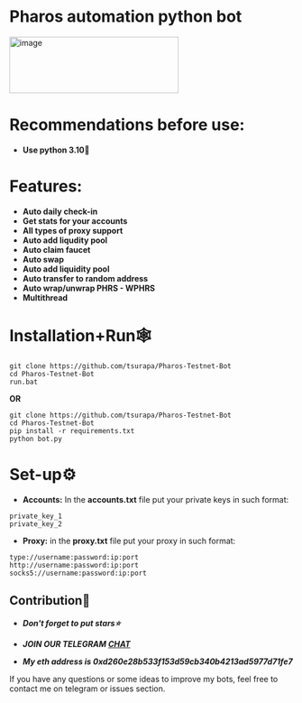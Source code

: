 # Pharos automation python bot
<img width="300" height="100" alt="image" src="https://github.com/user-attachments/assets/6e5e6d01-deb5-4b22-b2cc-bfc3fd8782c0" />


# Recommendations before use:
- **Use python 3.10🐍**

# Features:
- **Auto daily check-in**
- **Get stats for your accounts**
- **All types of proxy support**
- **Auto add liqudity pool**
- **Auto claim faucet**
- **Auto swap**
- **Auto add liquidity pool**
- **Auto transfer to random address**
- **Auto wrap/unwrap PHRS - WPHRS**
- **Multithread**

# Installation+Run🕸
```shell
git clone https://github.com/tsurapa/Pharos-Testnet-Bot
cd Pharos-Testnet-Bot
run.bat
```

**OR**

```shell
git clone https://github.com/tsurapa/Pharos-Testnet-Bot
cd Pharos-Testnet-Bot
pip install -r requirements.txt
python bot.py
```

# Set-up⚙
- **Accounts:** In the **accounts.txt** file put your private keys in such format:
```shell
private_key_1
private_key_2
```
- **Proxy:** in the **proxy.txt** file put your proxy in such format:
```shell
type://username:password:ip:port
http://username:password:ip:port
socks5://username:password:ip:port
```

## Contribution🌟

- ***Don't forget to put stars⭐***

- ***JOIN OUR TELEGRAM [CHAT](https://t.me/+9j5RcKMfT5s4M2Q0)***

- ***My eth address is 0xd260e28b533f153d59cb340b4213ad5977d71fe7***

If you have any questions or some ideas to improve my bots, feel free to contact me on telegram or issues section.


